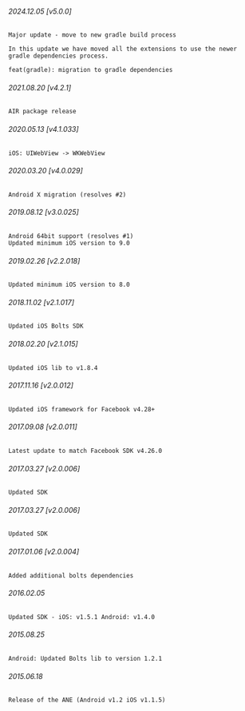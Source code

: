 ###### 2024.12.05 [v5.0.0]

```
Major update - move to new gradle build process

In this update we have moved all the extensions to use the newer gradle dependencies process. 

feat(gradle): migration to gradle dependencies
```

###### 2021.08.20 [v4.2.1]

```
AIR package release
```

###### 2020.05.13 [v4.1.033]

```
iOS: UIWebView -> WKWebView
```

###### 2020.03.20 [v4.0.029]

```
Android X migration (resolves #2)
```

###### 2019.08.12 [v3.0.025]

```
Android 64bit support (resolves #1)
Updated minimum iOS version to 9.0
```

###### 2019.02.26 [v2.2.018]

```
Updated minimum iOS version to 8.0
```

###### 2018.11.02 [v2.1.017]

```
Updated iOS Bolts SDK
```

###### 2018.02.20 [v2.1.015]

```
Updated iOS lib to v1.8.4
```

###### 2017.11.16 [v2.0.012]

```
Updated iOS framework for Facebook v4.28+
```

###### 2017.09.08 [v2.0.011]

```
Latest update to match Facebook SDK v4.26.0
```

###### 2017.03.27 [v2.0.006]

```
Updated SDK
```

###### 2017.03.27 [v2.0.006]

```
Updated SDK
```

###### 2017.01.06 [v2.0.004]

```
Added additional bolts dependencies
```

###### 2016.02.05

```
Updated SDK - iOS: v1.5.1 Android: v1.4.0
```

###### 2015.08.25

```
Android: Updated Bolts lib to version 1.2.1
```

###### 2015.06.18

```
Release of the ANE (Android v1.2 iOS v1.1.5)
```
